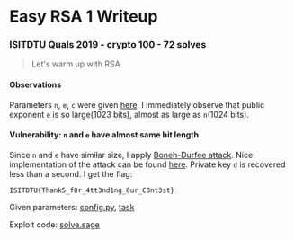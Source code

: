 # Easy RSA 1 Writeup

### ISITDTU Quals 2019 - crypto 100 - 72 solves

> Let's warm up with RSA

#### Observations

Parameters `n`, `e`, `c` were given [here](config.py). I immediately observe that public exponent `e` is so large(1023 bits), almost as large as `n`(1024 bits).

#### Vulnerability: `n` and `e` have almost same bit length

Since `n` and `e` have similar size, I apply [Boneh-Durfee attack](http://antoanthongtin.vn/Portals/0/UploadImages/kiennt2/KyYeu/DuLieuNuocNgoai/8.Advances%20in%20cryptology-Eurocrypt%201999-LNCS%201592/15920001.pdf). Nice implementation of the attack can be found [here](https://github.com/mimoo/RSA-and-LLL-attacks/blob/master/boneh_durfee.sage). Private key `d` is recovered less than a second. I get the flag:

```
ISITDTU{Thank5_f0r_4tt3nd1ng_0ur_C0nt3st}
```

Given parameters: [config.py](config,py), [task](task)

Exploit code: [solve.sage](solve.sage)


